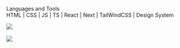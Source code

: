 Languages and Tools<br>
HTML | CSS | JS | TS | React | Next | TailWindCSS | Design System

<img align="center" src="https://github-readme-stats.vercel.app/api?username=ssaitho&bg_color=30,764ba2,667eea&title_color=fff&text_color=fff"><br><br>
<img align="center" src="https://github-readme-stats.vercel.app/api/top-langs/?username=ssaitho&bg_color=30,764ba2,667eea&title_color=fff&text_color=fff&layout=compact">
